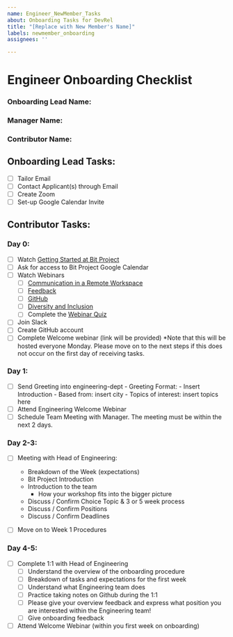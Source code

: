 ```yaml
---
name: Engineer_NewMember_Tasks
about: Onboarding Tasks for DevRel
title: "[Replace with New Member's Name]"
labels: newmember_onboarding
assignees: ''

---
```


# Engineer Onboarding Checklist

### Onboarding Lead Name:
### Manager Name:  
### Contributor Name:  

## Onboarding Lead Tasks: 

- [ ] Tailor Email 
- [ ] Contact Applicant(s) through Email
- [ ] Create Zoom
- [ ] Set-up Google Calendar Invite

## Contributor Tasks:

### Day 0:
- [ ] Watch [Getting Started at Bit Project](https://youtu.be/-jj090TR3po)
- [ ] Ask for access to Bit Project Google Calendar 
- [ ] Watch Webinars 
  - [ ] [Communication in a Remote Workspace](https://www.youtube.com/watch?v=2f9TkttynIk)
  - [ ] [Feedback](https://youtu.be/UlvYinqLsdo)
  - [ ] [GitHub](https://youtu.be/NNrP1QCF1JE)
  - [ ] [Diversity and Inclusion](https://youtu.be/dIvSjM-1Phw)
  - [ ] Complete the [Webinar Quiz](https://airtable.com/shr31V9xdVRxOffMA)
- [ ] Join Slack
- [ ] Create GitHub account
- [ ] Complete Welcome webinar (link will be provided)
*Note that this will be hosted everyone Monday. Please move on to the next steps if this does not occur on the first day of receiving tasks.

### Day 1:
- [ ] Send Greeting into engineering-dept
      - Greeting Format:
      - Insert Introduction
      - Based from: insert city
      - Topics of interest: insert topics here
- [ ] Attend Engineering Welcome Webinar
- [ ] Schedule Team Meeting with Manager. The meeting must be within the next 2 days.

### Day 2-3: 
- [ ] Meeting with Head of Engineering:
   * Breakdown of the Week (expectations)
  * Bit Project Introduction
  * Introduction to the team
      * How your workshop fits into the bigger picture
  * Discuss / Confirm Choice Topic & 3 or 5 week process
  * Discuss / Confirm Positions
  * Discuss / Confirm Deadlines

-[ ] Move on to Week 1 Procedures

### Day 4-5:

- [ ] Complete 1:1 with Head of Engineering  
  - [ ] Understand the overview of the onboarding procedure 
  - [ ] Breakdown of tasks and expectations for the first week 
  - [ ] Understand what Engineering team does
  - [ ] Practice taking notes on Github during the 1:1 
  - [ ] Please give your overview feedback and express what position you are interested within the Engineering team!
  - [ ] Give onboarding feedback

- [ ] Attend Welcome Webinar (within you first week on onboarding)
